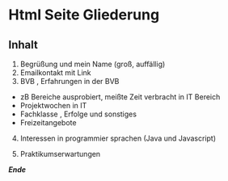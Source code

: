 # Html Seite Gliederung

## Inhalt
1. Begrüßung und mein Name (groß, auffällig)
2. Emailkontakt mit Link
3. BVB , Erfahrungen in der BVB
* zB Bereiche ausprobiert, meißte Zeit verbracht in IT Bereich
*   Projektwochen in IT
*  Fachklasse , Erfolge und sonstiges
*   Freizeitangebote
4. Interessen in programmier sprachen (Java und Javascript)
  
5. Praktikumserwartungen

***Ende***
